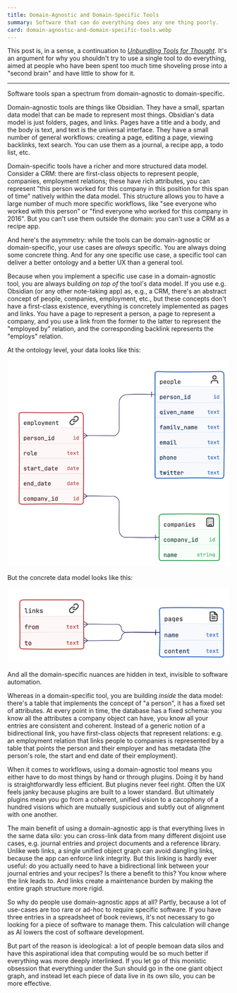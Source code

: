 ```yaml
---
title: Domain-Agnostic and Domain-Specific Tools
summary: Software that can do everything does any one thing poorly.
card: domain-agnostic-and-domain-specific-tools.webp
---
```


This post is, in a sense, a continuation to [_Unbundling Tools for Thought_](/article/unbundling-tools-for-thought). It's an argument for why you shouldn't try to use a single tool to do everything, aimed at people who have been spent too much time shoveling prose into a "second brain" and have little to show for it.

---

Software tools span a spectrum from domain-agnostic to domain-specific.

Domain-agnostic tools are things like Obsidian. They have a small, spartan data model that can be made to represent most things. Obsidian's data model is just folders, pages, and links. Pages have a title and a body, and the body is text, and text is the universal interface. They have a small number of general workflows: creating a page, editing a page, viewing backlinks, text search. You can use them as a journal, a recipe app, a todo list, etc.

Domain-specific tools have a richer and more structured data model. Consider a CRM: there are first-class objects to represent people, companies, employment relations; these have rich attributes, you can represent "this person worked for this company in this position for this span of time" natively within the data model. This structure allows you to have a large number of much more specific workflows, like "see everyone who worked with this person" or "find everyone who worked for this company in 2016". But you can't use them outside the domain: you can't use a CRM as a recipe app.

And here's the asymmetry: while the tools can be domain-agnostic or domain-specific, your use cases are _always_ specific. You are always doing some concrete thing. And for any one specific use case, a specific tool can deliver a better ontology and a better UX than a general tool.

Because when you implement a specific use case in a domain-agnostic tool, you are always building _on top of_ the tool's data model. If you use e.g. Obsidian (or any other note-taking app) as, e.g., a CRM, there's an abstract concept of people, companies, employment, etc., but these concepts don't have a first-class existence, everything is concretely implemented as pages and links. You have a page to represent a person, a page to represent a company, and you use a link from the former to the latter to represent the "employed by" relation, and the corresponding backlink represents the "employs" relation.

At the ontology level, your data looks like this:

![TODO](/assets/content/domain-agnostic-and-domain-specific-tools/a.svg)

But the concrete data model looks like this:

![TODO](/assets/content/domain-agnostic-and-domain-specific-tools/b.svg)

And all the domain-specific nuances are hidden in text, invisible to software automation.

Whereas in a domain-specific tool, you are building _inside_ the data model: there's a table that implements the concept of "a person", it has a fixed set of attributes. At every point in time, the database has a fixed schema: you know all the attributes a company object can have, you know all your entries are consistent and coherent. Instead of a generic notion of a bidirectional link, you have first-class objects that represent relations: e.g. an employment relation that links people to companies is represented by a table that points the person and their employer and has metadata (the person's role, the start and end date of their employment).

When it comes to workflows, using a domain-agnostic tool means you either have to do most things by hand or through plugins. Doing it by hand is straightforwardly less efficient. But plugins never feel right. Often the UX feels janky because plugins are built to a lower standard. But ultimately plugins mean you go from a coherent, unified vision to a cacophony of a hundred visions which are mutually suspicious and subtly out of alignment with one another.

The main benefit of using a domain-agnostic app is that everything lives in the same data silo: you can cross-link data from many different disjoint use cases, e.g. journal entries and project documents and a reference library. Unlike web links, a single unified object graph can avoid dangling links, because the app can enforce link integrity. But this linking is hardly ever useful: do you actually need to have a bidirectional link between your journal entries and your recipes? Is there a benefit to this? You know where the link leads to. And links create a maintenance burden by making the entire graph structure more rigid.

So why do people use domain-agnostic apps at all? Partly, because a lot of use-cases are too rare or ad-hoc to require specific software. If you have three entries in a spreadsheet of book reviews, it's not necessary to go looking for a piece of software to manage them. This calculation will change as AI lowers the cost of software development.

But part of the reason is ideological: a lot of people bemoan data silos and have this aspirational idea that computing would be so much better if everything was more deeply interlinked. If you let go of this monistic obsession that everything under the Sun should go in the one giant object graph, and instead let each piece of data live in its own silo, you can be more effective.
